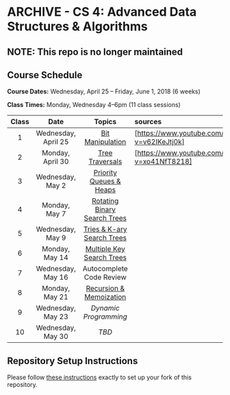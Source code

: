 # ARCHIVE - CS 4: Advanced Data Structures & Algorithms

## NOTE: This repo is no longer maintained

## Course Schedule

**Course Dates:** Wednesday, April 25 – Friday, June 1, 2018 (6 weeks)

**Class Times:** Monday, Wednesday 4–6pm (11 class sessions)

| Class |        Date         |               Topics                |        sources                                                 |        
|:-----:|:-------------------:|:-----------------------------------:|:---------------------------------------------------------------|
|   1   | Wednesday, April 25 | [Bit Manipulation]                  | [https://www.youtube.com/watch?v=v62IKeJtj0k]                  |
|   2   |    Monday, April 30 | [Tree Traversals]                   | [https://www.youtube.com/watch?v=xo41NfT8218]                  |             
|   3   | Wednesday, May 2    | [Priority Queues & Heaps]           |
|   4   |    Monday, May 7    | [Rotating Binary Search Trees]      |
|   5   | Wednesday, May 9    | [Tries & K-ary Search Trees]        |
|   6   |    Monday, May 14   | [Multiple Key Search Trees]         |
|   7   | Wednesday, May 16   | Autocomplete Code Review            |
|   8   |    Monday, May 21   | [Recursion & Memoization]           |
|   9   | Wednesday, May 23   | *Dynamic Programming*               |
|  10   | Wednesday, May 30   | *TBD*                               |


## Repository Setup Instructions

Please follow [these instructions](Setup.md) exactly to set up your fork of this repository.


[Bit Manipulation]: topics/BitManipulation.md
[Tree Traversals]: topics/BitManipulation.md#class-2-topics
[Priority Queues & Heaps]: topics/Heaps.md
[Rotating Binary Search Trees]: topics/RotatingTrees.md
[Tries & K-ary Search Trees]: topics/MultipleKeyTrees.md
[Multiple Key Search Trees]: topics/MultipleKeyTrees.md
[Recursion & Memoization]: topics/RecursionMemoization.md
